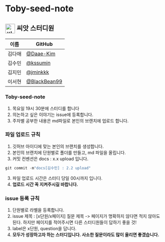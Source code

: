 # Toby-seed-note

## <img src="http://plasedu.org/plas/web/korean/image/level/level01.png" alt="씨앗" align="center" style="margin: 0px; padding: 0px; border: 1px solid rgb(211, 211, 211); outline: none; vertical-align: middle; width: 30px; border-radius: 2px;" title=""> 씨앗 스터디원 

| 이름   | GitHub                                         |
| ------ | ---------------------------------------------- |
| 김다애 | [@Daae-Kim](https://github.com/Daae-Kim) |
| 김수민 | [@kssumin](https://github.com/kssumin) |
| 김지민 | [@jminkkk](https://github.com/jminkkk) |
| 이서현 | [@BlackBean99](https://github.com/BlackBean99) |

### Toby-seed-note 
1. 목요일 19시 30분에 스터디를 합니다
2. 의논하고 싶은 이야기는 issue에 등록합니다.
3. 주차별 공부한 내용은 md파일로 본인의 브랜치에 업로드 합니다.

### 파일 업로드 규칙
1. 깃허브 아이디에 맞는 본인의 브랜치를 생성합니다.
2. 본인의 브랜치에 단원별로 폴더를 만들고, md 파일을 올립니다.
3. 커밋 컨벤션은 docs : x.x upload 입니다.
  ```java
  git commit -m"docs[김수민] : 2.2 upload"
  ```
3. 파일 업로드 시간은 스터디 당일 00시까지 입니다.
4. **업로드 시간 꼭 지켜주시길 바랍니다.**


### issue 등록 규칙
1. 단원별로 라벨을 등록합니다.
2. issue 제목 : [x단원/x페이지] 질문 제목
  -> 페이지가 명확하지 않다면 적지 않아도 된다. 하지만 페이지를 적어주시면 다른 스터디원들이 답하기 좋을 것!
3. label은 x단원, question을 답니다.
4.  **모두가 성장하고자 하는 스터디입니다. 사소한 질문이라도 많이 올리면 좋겠습니다.**
